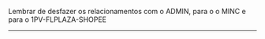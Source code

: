 Lembrar de desfazer os relacionamentos com o ADMIN, para o o MINC e para o 1PV-FLPLAZA-SHOPEE

----

